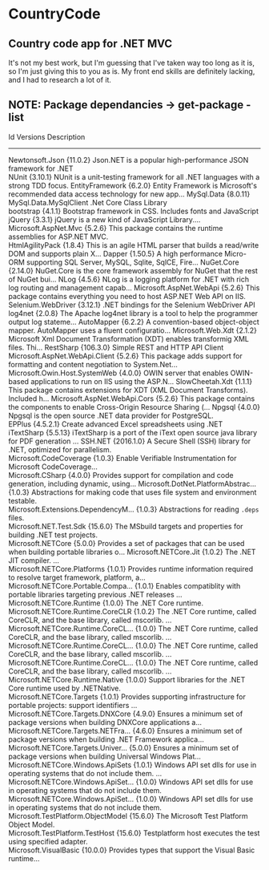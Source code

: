 # CountryCode
Country code app for .NET MVC 
-----------------------------

It's not my best work, but I'm guessing that I've taken way too long as it is, so I'm just giving this to you as is. My front end skills 
are definitely lacking, and I had to research a lot of it.


NOTE: Package dependancies -> get-package -list
------------------------------
Id                                  Versions                                 Description                                                                      
--                                  --------                                 -----------                                                                      
Newtonsoft.Json                     {11.0.2}                                 Json.NET is a popular high-performance JSON framework for .NET                   
NUnit                               {3.10.1}                                 NUnit is a unit-testing framework for all .NET languages with a strong TDD focus.
EntityFramework                     {6.2.0}                                  Entity Framework is Microsoft's recommended data access technology for new app...
MySql.Data                          {8.0.11}                                 MySql.Data.MySqlClient .Net Core Class Library                                   
bootstrap                           {4.1.1}                                  Bootstrap framework in CSS. Includes fonts and JavaScript                        
jQuery                              {3.3.1}                                  jQuery is a new kind of JavaScript Library....                                   
Microsoft.AspNet.Mvc                {5.2.6}                                  This package contains the runtime assemblies for ASP.NET MVC.                    
HtmlAgilityPack                     {1.8.4}                                  This is an agile HTML parser that builds a read/write DOM and supports plain X...
Dapper                              {1.50.5}                                 A high performance Micro-ORM supporting SQL Server, MySQL, Sqlite, SqlCE, Fire...
NuGet.Core                          {2.14.0}                                 NuGet.Core is the core framework assembly for NuGet that the rest of NuGet bui...
NLog                                {4.5.6}                                  NLog is a logging platform for .NET with rich log routing and management capab...
Microsoft.AspNet.WebApi             {5.2.6}                                  This package contains everything you need to host ASP.NET Web API on IIS.        
Selenium.WebDriver                  {3.12.1}                                 .NET bindings for the Selenium WebDriver API                                     
log4net                             {2.0.8}                                  The Apache log4net library is a tool to help the programmer output log stateme...
AutoMapper                          {6.2.2}                                  A convention-based object-object mapper. AutoMapper uses a fluent configuratio...
Microsoft.Web.Xdt                   {2.1.2}                                  Microsoft Xml Document Transformation (XDT) enables transformig XML files. Thi...
RestSharp                           {106.3.0}                                Simple REST and HTTP API Client                                                  
Microsoft.AspNet.WebApi.Client      {5.2.6}                                  This package adds support for formatting and content negotiation to System.Net...
Microsoft.Owin.Host.SystemWeb       {4.0.0}                                  OWIN server that enables OWIN-based applications to run on IIS using the ASP.N...
SlowCheetah.Xdt                     {1.1.1}                                  This package contains extensions for XDT (XML Document Transforms). Included h...
Microsoft.AspNet.WebApi.Cors        {5.2.6}                                  This package contains the components to enable Cross-Origin Resource Sharing (...
Npgsql                              {4.0.0}                                  Npgsql is the open source .NET data provider for PostgreSQL.                     
EPPlus                              {4.5.2.1}                                Create advanced Excel spreadsheets using .NET                                    
iTextSharp                          {5.5.13}                                 iTextSharp is a port of the iText open source java library for PDF generation ...
SSH.NET                             {2016.1.0}                               A Secure Shell (SSH) library for .NET, optimized for parallelism.                
Microsoft.CodeCoverage              {1.0.3}                                  Enable Verifiable Instrumentation for Microsoft CodeCoverage...                  
Microsoft.CSharp                    {4.0.0}                                  Provides support for compilation and code generation, including dynamic, using...
Microsoft.DotNet.PlatformAbstrac... {1.0.3}                                  Abstractions for making code that uses file system and environment testable.     
Microsoft.Extensions.DependencyM... {1.0.3}                                  Abstractions for reading `.deps` files.                                          
Microsoft.NET.Test.Sdk              {15.6.0}                                 The MSbuild targets and properties for building .NET test projects.              
Microsoft.NETCore                   {5.0.0}                                  Provides a set of packages that can be used when building portable libraries o...
Microsoft.NETCore.Jit               {1.0.2}                                  The .NET JIT compiler. ...                                                       
Microsoft.NETCore.Platforms         {1.0.1}                                  Provides runtime information required to resolve target framework, platform, a...
Microsoft.NETCore.Portable.Compa... {1.0.1}                                  Enables compatiblity with portable libraries targeting previous .NET releases ...
Microsoft.NETCore.Runtime           {1.0.0}                                  The .NET Core runtime.                                                           
Microsoft.NETCore.Runtime.CoreCLR   {1.0.2}                                  The .NET Core runtime, called CoreCLR, and the base library, called mscorlib. ...
Microsoft.NETCore.Runtime.CoreCL... {1.0.0}                                  The .NET Core runtime, called CoreCLR, and the base library, called mscorlib. ...
Microsoft.NETCore.Runtime.CoreCL... {1.0.0}                                  The .NET Core runtime, called CoreCLR, and the base library, called mscorlib. ...
Microsoft.NETCore.Runtime.CoreCL... {1.0.0}                                  The .NET Core runtime, called CoreCLR, and the base library, called mscorlib. ...
Microsoft.NETCore.Runtime.Native    {1.0.0}                                  Support libraries for the .NET Core runtime used by .NETNative.                  
Microsoft.NETCore.Targets           {1.0.1}                                  Provides supporting infrastructure for portable projects: support identifiers ...
Microsoft.NETCore.Targets.DNXCore   {4.9.0}                                  Ensures a minimum set of package versions when building DNXCore applications a...
Microsoft.NETCore.Targets.NETFra... {4.6.0}                                  Ensures a minimum set of package versions when building .NET Framework applica...
Microsoft.NETCore.Targets.Univer... {5.0.0}                                  Ensures a minimum set of package versions when building Universal Windows Plat...
Microsoft.NETCore.Windows.ApiSets   {1.0.1}                                  Windows API set dlls for use in operating systems that do not include them. ...  
Microsoft.NETCore.Windows.ApiSet... {1.0.0}                                  Windows API set dlls for use in operating systems that do not include them.      
Microsoft.NETCore.Windows.ApiSet... {1.0.0}                                  Windows API set dlls for use in operating systems that do not include them.      
Microsoft.TestPlatform.ObjectModel  {15.6.0}                                 The Microsoft Test Platform Object Model.                                        
Microsoft.TestPlatform.TestHost     {15.6.0}                                 Testplatform host executes the test using specified adapter.                     
Microsoft.VisualBasic               {10.0.0}                                 Provides types that support the Visual Basic runtime...                          

